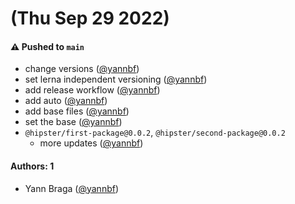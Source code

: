 # (Thu Sep 29 2022)

#### ⚠️ Pushed to `main`

- change versions ([@yannbf](https://github.com/yannbf))
- set lerna independent versioning ([@yannbf](https://github.com/yannbf))
- add release workflow ([@yannbf](https://github.com/yannbf))
- add auto ([@yannbf](https://github.com/yannbf))
- add base files ([@yannbf](https://github.com/yannbf))
- set the base ([@yannbf](https://github.com/yannbf))
- `@hipster/first-package@0.0.2`, `@hipster/second-package@0.0.2`
  - more updates ([@yannbf](https://github.com/yannbf))

#### Authors: 1

- Yann Braga ([@yannbf](https://github.com/yannbf))
